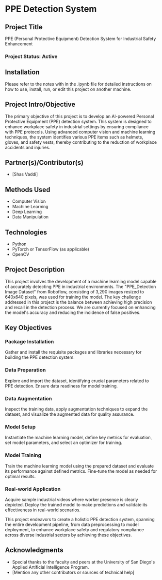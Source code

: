 # PPE Detection System

## Project Title
PPE (Personal Protective Equipment) Detection System for Industrial Safety Enhancement

### Project Status: Active

## Installation
Please refer to the notes with in the .ipynb file for detailed instructions on how to use, install, run, or edit this project on another machine.

## Project Intro/Objective
The primary objective of this project is to develop an AI-powered Personal Protective Equipment (PPE) detection system. This system is designed to enhance workplace safety in industrial settings by ensuring compliance with PPE protocols. Using advanced computer vision and machine learning techniques, the system identifies various PPE items such as helmets, gloves, and safety vests, thereby contributing to the reduction of workplace accidents and injuries.

## Partner(s)/Contributor(s)
- [Shas Vaddi]

## Methods Used
- Computer Vision
- Machine Learning
- Deep Learning
- Data Manipulation

## Technologies
- Python
- PyTorch or TensorFlow (as applicable)
- OpenCV

## Project Description
This project involves the development of a machine learning model capable of accurately detecting PPE in industrial environments. The "PPE_Detection Image Dataset" from Roboflow, consisting of 3,290 images resized to 640x640 pixels, was used for training the model. The key challenge addressed in this project is the balance between achieving high precision and recall in the detection process. We are currently focused on enhancing the model's accuracy and reducing the incidence of false positives.

## Key Objectives

### Package Installation
Gather and install the requisite packages and libraries necessary for building the PPE detection system.

### Data Preparation
Explore and import the dataset, identifying crucial parameters related to PPE detection. Ensure data readiness for model training.

### Data Augmentation
Inspect the training data, apply augmentation techniques to expand the dataset, and visualize the augmented data for quality assurance.

### Model Setup
Instantiate the machine learning model, define key metrics for evaluation, set model parameters, and select an optimizer for training.

### Model Training
Train the machine learning model using the prepared dataset and evaluate its performance against defined metrics. Fine-tune the model as needed for optimal results.

### Real-world Application
Acquire sample industrial videos where worker presence is clearly depicted. Deploy the trained model to make predictions and validate its effectiveness in real-world scenarios.

This project endeavors to create a holistic PPE detection system, spanning the entire development pipeline, from data preprocessing to model deployment, to enhance workplace safety and regulatory compliance across diverse industrial sectors by achieving these objectives.


## Acknowledgments
- Special thanks to the faculty and peers at the University of San Diego's Applied Artificial Intelligence Program.
- [Mention any other contributors or sources of technical help]

